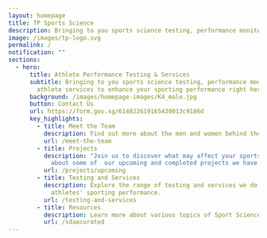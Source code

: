 ```yaml
---
layout: homepage
title: TP Sports Science
description: Bringing to you sports science testing, performance monitoring and athlete services to enhance your sporting performance right here in TP.
image: /images/tp-logo.svg
permalink: /
notification: ""
sections:
  - hero:
      title: Athlete Performance Testing & Services
      subtitle: Bringing to you sports science testing, performance monitoring and
        athlete services to enhance your sporting performance right here in TP.
      background: /images/homepage-images/K4_male.jpg
      button: Contact Us
      url: https://form.gov.sg/614822619165430013c9186d
      key_highlights:
        - title: Meet the Team
          description: Find out more about the men and women behind the scene.
          url: /meet-the-team
        - title: Projects
          description: "Join us to discover what may affect your sports performance.  Read
            about some of  our upcoming and completed projects we have done. "
          url: /projects/upcoming
        - title: Testing and Services
          description: Explore the range of testing and services we do to support
            athletes' sporting performance.
          url: /testing-and-services
        - title: Resources
          description: Learn more about various topics of Sport Science here
          url: /sdaacurated
---
```

